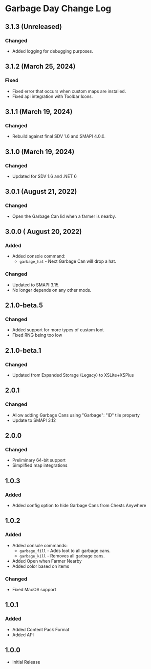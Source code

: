 # Garbage Day Change Log

## 3.1.3 (Unreleased)

### Changed

* Added logging for debugging purposes.

## 3.1.2 (March 25, 2024)

### Fixed

* Fixed error that occurs when custom maps are installed.
* Fixed api integration with Toolbar Icons.

## 3.1.1 (March 19, 2024)

### Changed

* Rebuild against final SDV 1.6 and SMAPI 4.0.0.

## 3.1.0 (March 19, 2024)

### Changed

* Updated for SDV 1.6 and .NET 6

## 3.0.1 (August 21, 2022)

### Changed

* Open the Garbage Can lid when a farmer is nearby.

## 3.0.0 ( August 20, 2022)

### Added

* Added console command:
    * `garbage_hat` - Next Garbage Can will drop a hat.

### Changed

* Updated to SMAPI 3.15.
* No longer depends on any other mods.

## 2.1.0-beta.5

### Changed

* Added support for more types of custom loot
* Fixed RNG being too low

## 2.1.0-beta.1

### Changed

* Updated from Expanded Storage (Legacy) to XSLite+XSPlus

## 2.0.1

### Changed

* Allow adding Garbage Cans using "Garbage": "ID" tile property
* Update to SMAPI 3.12

## 2.0.0

### Changed

* Preliminary 64-bit support
* Simplified map integrations

## 1.0.3

### Added

* Added config option to hide Garbage Cans from Chests Anywhere

## 1.0.2

### Added

* Added console commands:
    * `garbage_fill` - Adds loot to all garbage cans.
    * `garbage_kill` - Removes all garbage cans.
* Added Open when Farmer Nearby
* Added color based on items

### Changed

* Fixed MacOS support

## 1.0.1

### Added

* Added Content Pack Format
* Added API

## 1.0.0

* Initial Release